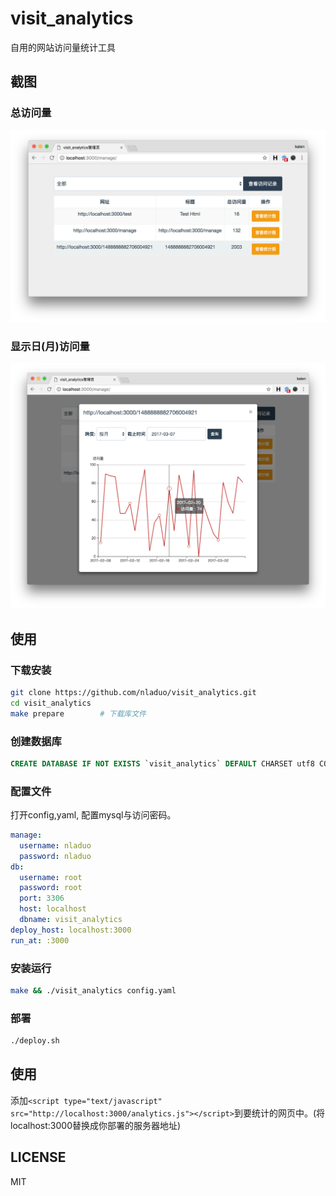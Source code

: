 # visit_analytics
自用的网站访问量统计工具

## 截图
### 总访问量
![screenshot](./screenshot.png)
### 显示日(月)访问量
![screenshot2](./screenshot2.png)

## 使用
### 下载安装
``` sh
git clone https://github.com/nladuo/visit_analytics.git
cd visit_analytics
make prepare 		# 下载库文件
```

### 创建数据库
``` sql
CREATE DATABASE IF NOT EXISTS `visit_analytics` DEFAULT CHARSET utf8 COLLATE utf8_general_ci;
```

### 配置文件
打开config,yaml, 配置mysql与访问密码。
``` yaml
manage:
  username: nladuo
  password: nladuo
db:
  username: root
  password: root
  port: 3306
  host: localhost
  dbname: visit_analytics
deploy_host: localhost:3000
run_at: :3000
```

### 安装运行
``` sh
make && ./visit_analytics config.yaml
```

### 部署
``` sh
./deploy.sh
```

## 使用
添加`<script type="text/javascript" src="http://localhost:3000/analytics.js"></script>`到要统计的网页中。(将localhost:3000替换成你部署的服务器地址)

## LICENSE
MIT
